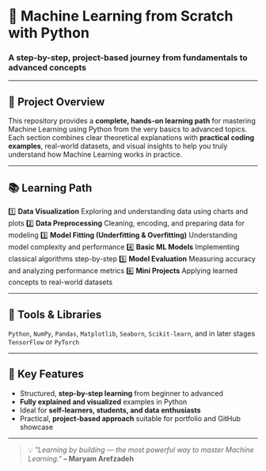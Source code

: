 # 🧠 Machine Learning from Scratch with Python

### A step-by-step, project-based journey from fundamentals to advanced concepts

---

## 🎯 Project Overview

This repository provides a **complete, hands-on learning path** for mastering Machine Learning using Python from the very basics to advanced topics.
Each section combines clear theoretical explanations with **practical coding examples**, real-world datasets, and visual insights to help you truly understand how Machine Learning works in practice.

---

## 📚 Learning Path

1️⃣ **Data Visualization** Exploring and understanding data using charts and plots
2️⃣ **Data Preprocessing** Cleaning, encoding, and preparing data for modeling
3️⃣ **Model Fitting (Underfitting & Overfitting)** Understanding model complexity and performance
4️⃣ **Basic ML Models** Implementing classical algorithms step-by-step
5️⃣ **Model Evaluation** Measuring accuracy and analyzing performance metrics
6️⃣ **Mini Projects** Applying learned concepts to real-world datasets

---

## 🧰 Tools & Libraries

`Python`, `NumPy`, `Pandas`, `Matplotlib`, `Seaborn`, `Scikit-learn`, and in later stages `TensorFlow` or `PyTorch`

---

## 🌟 Key Features

* Structured, **step-by-step learning** from beginner to advanced
* **Fully explained and visualized** examples in Python
* Ideal for **self-learners, students, and data enthusiasts**
* Practical, **project-based approach** suitable for portfolio and GitHub showcase

---

> 💡 *"Learning by building — the most powerful way to master Machine Learning."*
> **– Maryam Arefzadeh**
